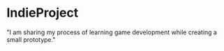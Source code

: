 # IndieProject
"I am sharing my process of learning game development while creating a small prototype."
